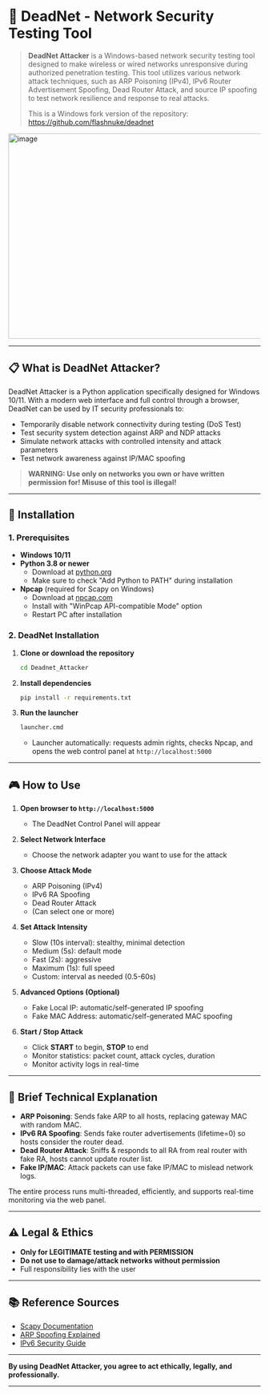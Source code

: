 # 🔴 DeadNet - Network Security Testing Tool

> **DeadNet Attacker** is a Windows-based network security testing tool designed to make wireless or wired networks unresponsive during authorized penetration testing. This tool utilizes various network attack techniques, such as ARP Poisoning (IPv4), IPv6 Router Advertisement Spoofing, Dead Router Attack, and source IP spoofing to test network resilience and response to real attacks.
>
> This is a Windows fork version of the repository: https://github.com/flashnuke/deadnet  
<img width="741" height="410" alt="image" src="https://github.com/user-attachments/assets/aca06067-555f-4efa-a4bf-8a972f93bacb" />

---

## 📋 What is DeadNet Attacker?

DeadNet Attacker is a Python application specifically designed for Windows 10/11. With a modern web interface and full control through a browser, DeadNet can be used by IT security professionals to:
- Temporarily disable network connectivity during testing (DoS Test)
- Test security system detection against ARP and NDP attacks
- Simulate network attacks with controlled intensity and attack parameters
- Test network awareness against IP/MAC spoofing

> **WARNING: Use only on networks you own or have written permission for! Misuse of this tool is illegal!**

---

## 🚀 Installation

### 1. Prerequisites

- **Windows 10/11**
- **Python 3.8 or newer**
  - Download at [python.org](https://www.python.org/downloads/)
  - Make sure to check "Add Python to PATH" during installation
- **Npcap** (required for Scapy on Windows)
  - Download at [npcap.com](https://npcap.com/#download)
  - Install with "WinPcap API-compatible Mode" option
  - Restart PC after installation

### 2. DeadNet Installation

1. **Clone or download the repository**
   ```bash
   cd Deadnet_Attacker
   ```
2. **Install dependencies**
   ```bash
   pip install -r requirements.txt
   ```
3. **Run the launcher**
   ```bash
   launcher.cmd
   ```
   - Launcher automatically: requests admin rights, checks Npcap, and opens the web control panel at `http://localhost:5000`

---

## 🎮 How to Use

1. **Open browser to `http://localhost:5000`**
   - The DeadNet Control Panel will appear

2. **Select Network Interface**
   - Choose the network adapter you want to use for the attack

3. **Choose Attack Mode**
   - ARP Poisoning (IPv4)
   - IPv6 RA Spoofing
   - Dead Router Attack
   - (Can select one or more)

4. **Set Attack Intensity**
   - Slow (10s interval): stealthy, minimal detection
   - Medium (5s): default mode
   - Fast (2s): aggressive
   - Maximum (1s): full speed
   - Custom: interval as needed (0.5-60s)

5. **Advanced Options (Optional)**
   - Fake Local IP: automatic/self-generated IP spoofing
   - Fake MAC Address: automatic/self-generated MAC spoofing

6. **Start / Stop Attack**
   - Click **START** to begin, **STOP** to end
   - Monitor statistics: packet count, attack cycles, duration
   - Monitor activity logs in real-time

---

## 🔧 Brief Technical Explanation

- **ARP Poisoning**: Sends fake ARP to all hosts, replacing gateway MAC with random MAC.
- **IPv6 RA Spoofing**: Sends fake router advertisements (lifetime=0) so hosts consider the router dead.
- **Dead Router Attack**: Sniffs & responds to all RA from real router with fake RA, hosts cannot update router list.
- **Fake IP/MAC**: Attack packets can use fake IP/MAC to mislead network logs.

The entire process runs multi-threaded, efficiently, and supports real-time monitoring via the web panel.

---

## ⚠️ Legal & Ethics

- **Only for LEGITIMATE testing and with PERMISSION**
- **Do not use to damage/attack networks without permission**
- Full responsibility lies with the user

---

## 📚 Reference Sources

- [Scapy Documentation](https://scapy.readthedocs.io/)
- [ARP Spoofing Explained](https://www.imperva.com/learn/application-security/arp-spoofing/)
- [IPv6 Security Guide](https://www.cisco.com/c/en/us/products/security/ipv6-security.html)

---

**By using DeadNet Attacker, you agree to act ethically, legally, and professionally.**

---
